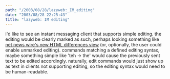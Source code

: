 ```yaml
---
path: "/2003/08/28/lazyweb:_IM_editing" 
date: "2003/08/28 22:25:43" 
title: "lazyweb: IM editing" 
---
```

<p>i'd like to see an instant messaging client that supports simple editing. the editing would be clearly marked as such, perhaps looking something like <a href="http://inessential.com/?comments=1&amp;postid=2607">net news wire's new HTML differences view</a> (or, optionally, the user could enable unmarked editing). commands matching a defined editing syntax, maybe something simple like 'teh -> the' would cause the previously sent text to be edited accordingly. naturally, edit commands would just show up as text in clients not supporting editing, so the editing syntax would need to be human-readable.</p>